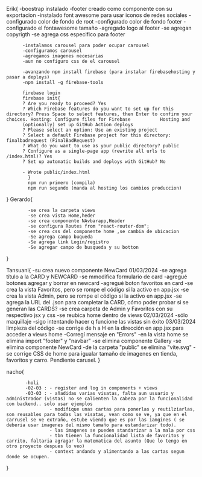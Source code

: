 Erik{
-boostrap instalado
-footer creado como componente con su exportacion
-instalado font awesome para usar iconos de redes sociales
-configurado color de fondo de root
-configurado color de fondo footer
-configurado el fontawesome tamaño
-agregado logo al footer
-se agregan copyrigth
-se agrega css especifico para footer

          -instalamos carousel para poder ocupar carousel
          -configuramos carousel
          -agregamos imagenes necesarias
          -aun no configuro css de el carousel

          -avanzando npm install firebase (para instalar firebasehosting y pasar a deploys)
          -npm install -g firebase-tools

          firebase login
          firebase init{
          ? Are you ready to proceed? Yes
          ? Which Firebase features do you want to set up for this directory? Press Space to select features, then Enter to confirm your choices. Hosting: Configure files for Firebase           Hosting and
          (optionally) set up GitHub Action deploys
          ? Please select an option: Use an existing project
          ? Select a default Firebase project for this directory: finalbadrequest (FinalBadRequest)
          ? What do you want to use as your public directory? public
          ? Configure as a single-page app (rewrite all urls to /index.html)? Yes
          ? Set up automatic builds and deploys with GitHub? No

          - Wrote public/index.html
            }
            npm run primero (compila)
            npm run segundo (manda al hosting los cambios produccion)

}
Gerardo{

            -se crea la carpeta views
            -se crea vista Home,heder
            -se crea componente NAvbarapp,Header
            -se configura Routes from "react-router-dom";
            -se crea css del componente home ,se cambia de ubicacion
            -Se agrega campo buqueda
            -Se agrega link Login/registro
            -Se agregar campo de busqueda y su botton
}

Tansuani{
-su crea nuevo componente NewCard
01/03/2024
-se agrega título a la CARD y NEWCARD
-se mmodifica formulario de card
-agregué botones agregar y borrar en newcard
-agregué boton favoritos en card
-se crea la vista Favoritos, pero se rompe el código si la activo en app.jsx
-se crea la vista Admin, pero se rompe el código si la activo en app.jsx
-se agrega la URL del .json para completar la CARD, cómo poder probar si se generan las CARDS?
-se crea carpeta de Admin y Favoritos con su respectivo jsx y css
-se reubica home dentro de views
02/03/2024
-sólo maquillaje
-sigo intentando hacer q funcione las vistas sin éxito
03/03/2024 limpieza del código
-se corrige de h a H en la dirección en app.jsx para acceder a views home
-Corregí mensaje en "Errors"
-en la vista home se elimina import "footer" y "navbar"
-se elimina componente Gallery
-se elimina componente NewCard
-de la carpeta "public" se elimina "vite.svg"
-se corrige CSS de home para igualar tamaño de imagenes en tienda, favoritos y carro. Pendiente carusel.
}



nacho{

           -holi
           -02-03 : - register and log in components + views 
           -03-03 : - añadidas varias visatas, falta aun usuario y administrador (vistas) no se calienten la cabeza por la funcionalidad con backend.. solo usar ejemplos
                    - modifique unas cartas para ponerlas y reutilziarlas, son reusables para todas las visatas, vean como se ve, ya que en el carrusel se ve extraño, estube viendo que es por las iamgines ( se deberia usar imagenes del mismo tamaño para estandarizar todo).
                    - las imagenes se pueden standarizar a la mala por css
                    - tbn tienen la funcionalidad lista de favoritos y carrito, faltaria agragar la matematica del asunto (Que lo tengo en otro proyecto despues lo veo)
                    - context andando y alimentando a las cartas segun donde se ocupen.
                  

}